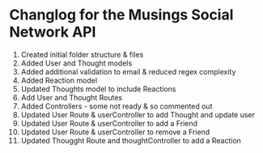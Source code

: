 # Changlog for the Musings Social Network API

1. Created initial folder structure & files
2. Added User and Thought models
3. Added additional validation to email & reduced regex complexity
4. Added Reaction model
5. Updated Thoughts model to include Reactions
6. Add User and Thought Routes
7. Added Controllers - some not ready & so commented out
8. Updated User Route & userController to add Thought and update user
9. Updated User Route & userController to add a Friend
10. Updated User Route & userController to remove a Friend
11. Updated Thougght Route and thoughtController to add a Reaction
